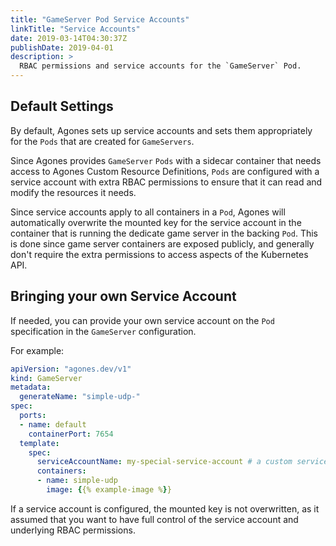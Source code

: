 ```yaml
---
title: "GameServer Pod Service Accounts"
linkTitle: "Service Accounts"
date: 2019-03-14T04:30:37Z
publishDate: 2019-04-01
description: >
  RBAC permissions and service accounts for the `GameServer` Pod. 
---
```


## Default Settings

By default, Agones sets up service accounts and sets them appropriately for the `Pods` that are created for `GameServers`.

Since Agones provides `GameServer` `Pods` with a sidecar container that needs access to Agones Custom Resource Definitions,
`Pods` are configured with a service account with extra RBAC permissions to ensure that it can read and modify the resources it needs.

Since service accounts apply to all containers in a `Pod`, Agones will automatically overwrite the mounted key for the 
service account in the container that is running the dedicate game server in the backing `Pod`. This is done 
since game server containers are exposed publicly, and generally don't require the extra permissions to access aspects 
of the Kubernetes API.

## Bringing your own Service Account

If needed, you can provide your own service account on the `Pod` specification in the `GameServer` configuration.

For example:

```yaml
apiVersion: "agones.dev/v1"
kind: GameServer
metadata:
  generateName: "simple-udp-"
spec:
  ports:
  - name: default
    containerPort: 7654
  template:
    spec:
      serviceAccountName: my-special-service-account # a custom service account
      containers:
      - name: simple-udp
        image: {{% example-image %}}
```

If a service account is configured, the mounted key is not overwritten, as it assumed that you want to have full control
of the service account and underlying RBAC permissions.
